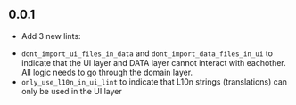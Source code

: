 ## 0.0.1

* Add 3  new lints: 
 - `dont_import_ui_files_in_data` and `dont_import_data_files_in_ui` to indicate that the UI layer and DATA layer cannot interact with eachother. All logic needs to go through the domain layer.
 - `only_use_l10n_in_ui_lint` to indicate that L10n strings (translations) can only be used in the UI layer

